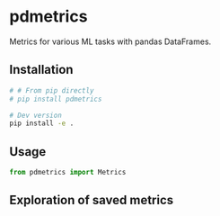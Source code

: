 # pdmetrics

Metrics for various ML tasks with pandas DataFrames.

## Installation

```bash
# # From pip directly
# pip install pdmetrics

# Dev version
pip install -e .
```

## Usage

```python
from pdmetrics import Metrics

```

## Exploration of saved metrics
